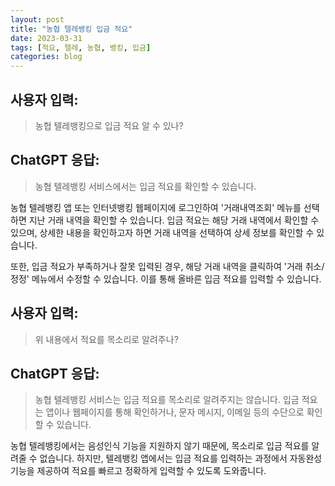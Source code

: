 ```yaml
---
layout: post
title: "농협 텔레뱅킹 입금 적요"
date: 2023-03-31
tags: [적요, 텔레, 농협, 뱅킹, 입금]
categories: blog
---
```


## 사용자 입력:
> 농협 텔레뱅킹으로 입금 적요 알 수 있나?

## ChatGPT 응답:
> 농협 텔레뱅킹 서비스에서는 입금 적요를 확인할 수 있습니다. 

농협 텔레뱅킹 앱 또는 인터넷뱅킹 웹페이지에 로그인하여 '거래내역조회' 메뉴를 선택하면 지난 거래 내역을 확인할 수 있습니다. 입금 적요는 해당 거래 내역에서 확인할 수 있으며, 상세한 내용을 확인하고자 하면 거래 내역을 선택하여 상세 정보를 확인할 수 있습니다.

또한, 입금 적요가 부족하거나 잘못 입력된 경우, 해당 거래 내역을 클릭하여 '거래 취소/정정' 메뉴에서 수정할 수 있습니다. 이를 통해 올바른 입금 적요를 입력할 수 있습니다.

## 사용자 입력:
> 위 내용에서 적요를 목소리로 알려주나?

## ChatGPT 응답:
> 농협 텔레뱅킹 서비스는 입금 적요를 목소리로 알려주지는 않습니다. 입금 적요는 앱이나 웹페이지를 통해 확인하거나, 문자 메시지, 이메일 등의 수단으로 확인할 수 있습니다. 

농협 텔레뱅킹에서는 음성인식 기능을 지원하지 않기 때문에, 목소리로 입금 적요를 알려줄 수 없습니다. 하지만, 텔레뱅킹 앱에서는 입금 적요를 입력하는 과정에서 자동완성 기능을 제공하여 적요를 빠르고 정확하게 입력할 수 있도록 도와줍니다.

